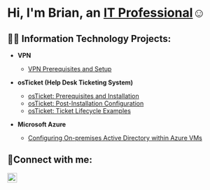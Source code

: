 <h1>Hi, I'm Brian, an <a href="https://linkedin.com/in/brian-blum-a2478387/">IT Professional</a>☺</h1>

<h2>👨‍💻 Information Technology Projects:</h2>

- <b>VPN</b>
  - [VPN Prerequisites and Setup](https://github.com/BrianBlum89/VPN-Project-and-Prerequisites)

- <b>osTicket (Help Desk Ticketing System)</b>
  - [osTicket: Prerequisites and Installation](https://github.com/BrianBlum89/osTicket-Prerequisites-and-Installation)
  - [osTicket: Post-Installation Configuration](https://github.com/BrianBlum89/osTicket-Post-Installation-Configuration)
  - [osTicket: Ticket Lifecycle Examples](https://github.com/BrianBlum89/Ticket-Lifecycle-Examples)
- <b>Microsoft Azure</b>
  - [Configuring On-premises Active Directory within Azure VMs](https://github.com/BrianBlum89/Configuring-On-premises-Active-Directory-within-Azure-Virtual-Machines)
  




<h2>🤳Connect with me:</h2>

[<img align="left" alt="Josh | LinkedIn" width="22px" src="https://cdn.jsdelivr.net/npm/simple-icons@v3/icons/linkedin.svg" />][linkedin]



[linkedin]: https://www.linkedin.com/in/brian-blum-a2478387/
